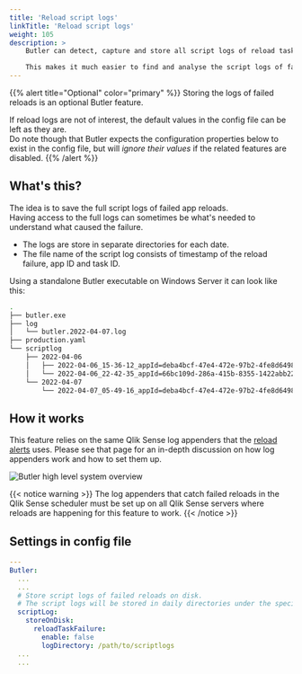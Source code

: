```yaml
---
title: 'Reload script logs'
linkTitle: 'Reload script logs'
weight: 105
description: >
    Butler can detect, capture and store all script logs of reload tasks that failed.  

    This makes it much easier to find and analyse the script logs of faile reloads.
---
```


{{% alert title="Optional" color="primary" %}}
Storing the logs of failed reloads is an optional Butler feature.

If reload logs are not of interest, the default values in the config file can be left as they are.  
Do note though that Butler expects the configuration properties below to exist in the config file, but will _ignore their values_ if the related features are disabled.
{{% /alert %}}

## What's this?

The idea is to save the full script logs of failed app reloads.  
Having access to the full logs can sometimes be what's needed to understand what caused the failure.

* The logs are store in separate directories for each date.
* The file name of the script log consists of timestamp of the reload failure, app ID and task ID.

Using a standalone Butler executable on Windows Server it can look like this:

```bash
.
├── butler.exe
├── log
│   └── butler.2022-04-07.log
├── production.yaml
└── scriptlog
    ├── 2022-04-06
    │   ├── 2022-04-06_15-36-12_appId=deba4bcf-47e4-472e-97b2-4fe8d6498e11_taskId=0d815a99-1ca3-4131-a398-6878bd735fd8.log
    │   └── 2022-04-06_22-42-35_appId=66bc109d-286a-415b-8355-1422abb22133_taskId=e959f40a-67be-4a5b-ae83-a292f96ba078.log
    └── 2022-04-07
        └── 2022-04-07_05-49-16_appId=deba4bcf-47e4-472e-97b2-4fe8d6498e11_taskId=0d815a99-1ca3-4131-a398-6878bd735fd8.log
```

## How it works

This feature relies on the same Qlik Sense log appenders that the [reload alerts](/docs/getting-started/setup/reload-alerts/) uses. Please see that page for an in-depth discussion on how log appenders work and how to set them up.

![Butler high level system overview](/img/butler-failed-reload-log-1.png 'Butler high level system overview')

{{< notice warning >}}
The log appenders that catch failed reloads in the Qlik Sense scheduler must be set up on all Qlik Sense servers where reloads are happening for this feature to work.
{{< /notice >}}

## Settings in config file

```yaml
---
Butler:
  ...
  ...
  # Store script logs of failed reloads on disk.
  # The script logs will be stored in daily directories under the specified main directory below
  scriptLog:
    storeOnDisk:
      reloadTaskFailure:
        enable: false
        logDirectory: /path/to/scriptlogs
  ...
  ...
```
